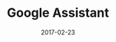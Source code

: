 ---
layout: site
title: "Google Assistant"
date: 2017-02-23
categories: [google]
version: 0.0.0
major: 0
minor: 0
patch: 0
slug: google-assistant
link: https://assistant.google.com/
submitter: lpolepeddi
permalink: /sites/:slug
---